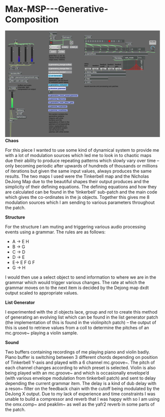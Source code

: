 # Max-MSP---Generative-Composition
![alt text](https://github.com/tom0000000/Max-MSP---Generative-Composition/blob/master/generativeDemo.PNG "screenshot")
<b>Chaos</b>


For this piece I wanted to use some kind of dynamical system to provide me with a lot of modulation sources which led me to look in to chaotic maps due their ability to produce repeating patterns which slowly vary over time – only becoming periodic after upwards of hundreds of thousands or millions of iterations but given the same input values, always produces the same results. The two maps I used were the Tinkerbell map and the Nicholas DeJong Map due to the beautiful shapes their output produces and the simplicity of their defining equations. The defining equations and how they are calculated can be found in the ‘tinkerbell’ sub-patch and the main code which gives the co-ordinates in the js objects. Together this gives me 8 modulation sources which I am sending to various parameters throughout the patch.


<b>Structure</b>


For the structure I am muting and triggering various audio processing events using a grammar. The rules are as follows:
- A -> E H
- B -> G
- C -> D
- D -> E
- E-> E F G F
- G -> H

I would then use a select object to send information to where we are in the grammar which would trigger various changes. The rate at which the grammar moves on to the next item is decided by the Dejong map dxdt output scaled to appropriate values.


<b>List Generator</b>


I experimented with the zl objects lace, group and rot to create this method of generating an evolving list which can be found in the list generator patch (the implementation of this is found in the violinpitch patch) – the output of this is used to retrieve values from a coll to determine the pitches of an mc.groove~ playing a violin sample.


<b>Sound</b>


Two buffers containing recordings of me playing piano and violin badly. Piano buffer is switching between 3 different chords depending on position of Tinkerbell Y-axis and played with a 6 channel mc.groove~. The pitch of each channel changes according to which preset is selected. Violin is also being played with an mc.groove~ and which is occasionally envelope’d (with various envelope modulation from tinkerbell patch) and sent to delay depending the current grammar item. The delay is a kind of dub delay with a reson~ filter on the feedback chain with the cutoff being modulated by the DeJong X output.
Due to my lack of experience and time constraints I was unable to build a compressor and reverb that I was happy with so I am using the omx.comp~ and peaklim~ as well as the yafr2 reverb in some parts of the patch.
